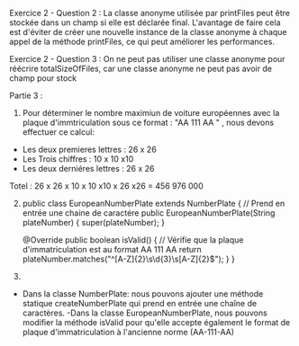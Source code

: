 Exercice 2 - Question 2 :
La classe anonyme utilisée par printFiles peut être stockée dans un champ si elle est déclarée final. 
L'avantage de faire cela est d'éviter de créer une nouvelle instance 
de la classe anonyme à chaque appel de la méthode printFiles, 
ce qui peut améliorer les performances.

Exercice 2 - Question 3 :
On ne peut pas utiliser une classe anonyme pour réécrire totalSizeOfFiles, 
car une classe anonyme ne peut pas avoir de champ pour stock


Partie 3 :
1) Pour déterminer le nombre maximiun de voiture européennes avec la plaque d'immtriculation sous ce format : "AA 111 AA " , nous devons effectuer ce calcul:
- Les deux premieres lettres : 26 x 26
-  Les Trois chiffres : 10 x 10 x10
- Les deux derniéres lettres : 26 x 26

Totel : 26 x 26 x 10 x 10 x10 x 26 x26 = 456 976 000

2) public class EuropeanNumberPlate extends NumberPlate {
   // Prend en entrée une chaine de caractére
   public EuropeanNumberPlate(String plateNumber) {
   super(plateNumber);
   }

   @Override
   public boolean isValid() {
   // Vérifie que la plaque d'immatriculation est au format AA 111 AA
   return plateNumber.matches("^[A-Z]{2}\s\d{3}\s[A-Z]{2}$");
   }
   }


3)
- Dans la classe NumberPlate:  nous pouvons ajouter une méthode statique createNumberPlate qui prend en entrée une chaîne de caractères.
  -Dans la classe EuropeanNumberPlate, nous pouvons modifier la méthode isValid pour qu'elle accepte également le format de plaque d'immatriculation à l'ancienne norme (AA-111-AA)
